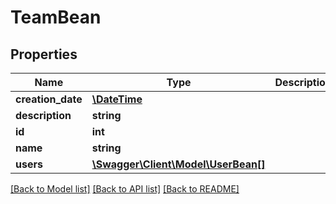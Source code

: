 # TeamBean

## Properties
Name | Type | Description | Notes
------------ | ------------- | ------------- | -------------
**creation_date** | [**\DateTime**](\DateTime.md) |  | [optional] 
**description** | **string** |  | [optional] 
**id** | **int** |  | [optional] 
**name** | **string** |  | [optional] 
**users** | [**\Swagger\Client\Model\UserBean[]**](UserBean.md) |  | [optional] 

[[Back to Model list]](../README.md#documentation-for-models) [[Back to API list]](../README.md#documentation-for-api-endpoints) [[Back to README]](../README.md)


